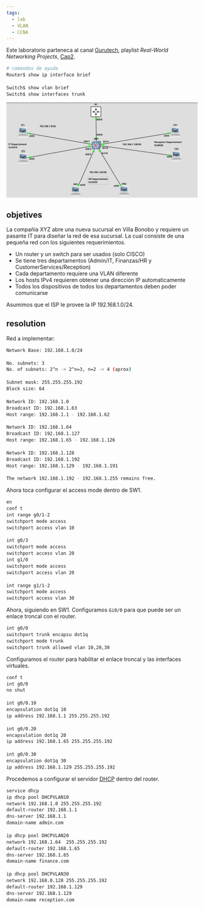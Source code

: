 ```yaml
---
tags:
  - lab
  - VLAN
  - CCNA
---
```

Este laboratorio parteneca al canal [Gurutech](https://www.youtube.com/@gurutechnetworks), playlist _Real-World Networking Projects_, [Cap2](https://www.youtube.com/watch?v=F_dSpaTMyuA&list=PLvUOx2WG6R7PlKlERb5zceXxHfC4P7gJn&index=16). 

``` bash
# comandos de ayuda
Router$ show ip interface brief

Switch$ show vlan brief 
Switch$ show interfaces trunk
```

![](_anexos_/Screenshot%20from%202024-02-13%2010-16-12.png)
## objetives
La compañia XYZ abre una nueva sucursal en Villa Bonobo y requiere un pasante IT para diseñar la red de esa sucursal. La cual consiste de una pequeña red con los siguientes requerimientos.
- Un router y un switch para ser usados (solo CISCO)
- Se tiene tres departamentos (Admin/IT, Finanzas/HR y CustomerServices/Reception)
- Cada departamento requiere una VLAN diferente
- Los hosts IPv4 requieren obtener una dirección IP automaticamente
- Todos los dispositivos de todos los departamentos deben poder comunicarse

Asumimos que el ISP le provee la IP 192.168.1.0/24.

## resolution

Red a implementar: 

``` bash
Network Base: 192.168.1.0/24

No. subnets: 3
No. of subnets: 2^n -> 2^n=3, n=2 -> 4 (aprox)

Subnet mask: 255.255.255.192
Block size: 64

Network ID: 192.168.1.0 
Broadcast ID: 192.168.1.63
Host range: 192.168.1.1 - 192.168.1.62

Network ID: 192.168.1.64
Broadcast ID: 192.168.1.127
Host range: 192.168.1.65 - 192.168.1.126

Network ID: 192.168.1.128
Broadcast ID: 192.168.1.192
Host range: 192.168.1.129 - 192.168.1.191

The network 192.168.1.192 - 192.168.1.255 remains free.

```

Ahora toca configurar el access mode dentro de SW1.

``` bash
en
conf t
int range g0/1-2
switchport mode access
switchport access vlan 10 

int g0/3
switchport mode access
switchport access vlan 20 
int g1/0
switchport mode access
switchport access vlan 20 

int range g1/1-2
switchport mode access
switchport access vlan 30
```

Ahora, siguiendo en SW1. Configuramos `Gi0/0` para que puede ser un enlace troncal con el router. 

``` bash
int g0/0
switchport trunk encapsu dot1q
switchport mode trunk 
switchport trunk allowed vlan 10,20,30
```

Configuramos el router para habilitar el enlace troncal y las interfaces virtuales.

``` bash
conf t
int g0/0
no shut

int g0/0.10
encapsulation dot1q 10
ip address 192.168.1.1 255.255.255.192

int g0/0.20
encapsulation dot1q 20
ip address 192.168.1.65 255.255.255.192

int g0/0.30
encapsulation dot1q 30
ip address 192.168.1.129 255.255.255.192
```

 Procedemos a configurar el servidor [DHCP](../../DHCP/DHCP.md)  dentro del router.

``` bash
service dhcp
ip dhcp pool DHCPVLAN10
network 192.168.1.0 255.255.255.192 
default-router 192.168.1.1
dns-server 192.168.1.1
domain-name admin.com

ip dhcp pool DHCPVLAN20
network 192.168.1.64  255.255.255.192 
default-router 192.168.1.65
dns-server 192.168.1.65
domain-name finance.com

ip dhcp pool DHCPVLAN30
network 192.168.0.128 255.255.255.192 
default-router 192.168.1.129 
dns-server 192.168.1.129
domain-name reception.com
```